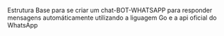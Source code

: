Estrutura Base para se criar um chat-BOT-WHATSAPP para responder mensagens automáticamente utilizando a liguagem Go e a api oficial do WhatsApp
